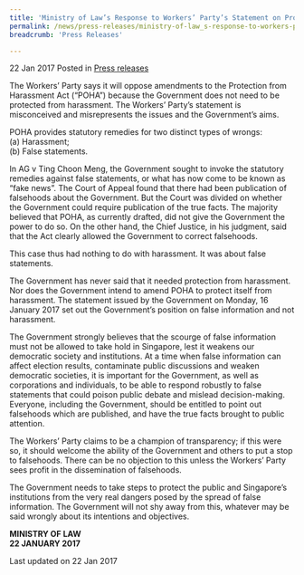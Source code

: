 ```yaml
---
title: 'Ministry of Law’s Response to Workers’ Party’s Statement on Protection from Harassment Act'
permalink: /news/press-releases/ministry-of-law_s-response-to-workers-partys-statement-on-protec
breadcrumb: 'Press Releases'

---
```




22 Jan 2017 Posted in [Press releases](/news/press-releases)


The Workers’ Party says it will oppose amendments to the Protection from Harassment Act (“POHA”) because the Government does not need to be protected from harassment.  The Workers’ Party’s statement is misconceived and misrepresents the issues and the Government’s aims.  

POHA provides statutory remedies for two distinct types of wrongs:  
(a) Harassment;  
(b) False statements.

In AG v Ting Choon Meng, the Government sought to invoke the statutory remedies against false statements, or what has now come to be known as “fake news”.  The Court of Appeal found that there had been publication of falsehoods about the Government.  But the Court was divided on whether the Government could require publication of the true facts.  The majority believed that POHA, as currently drafted, did not give the Government the power to do so.  On the other hand, the Chief Justice, in his judgment, said that the Act clearly allowed the Government to correct falsehoods. 

This case thus had nothing to do with harassment.  It was about false statements.

The Government has never said that it needed protection from harassment.  Nor does the Government intend to amend POHA to protect itself from harassment.  The statement issued by the Government on Monday, 16 January 2017 set out the Government’s position on false information and not harassment. 

The Government strongly believes that the scourge of false information must not be allowed to take hold in Singapore, lest it weakens our democratic society and institutions.  At a time when false information can affect election results, contaminate public discussions and weaken democratic societies, it is important for the Government, as well as corporations and individuals, to be able to respond robustly to false statements that could poison public debate and mislead decision-making.  Everyone, including the Government, should be entitled to point out falsehoods which are published, and have the true facts brought to public attention.

The Workers’ Party claims to be a champion of transparency; if this were so, it should welcome the ability of the Government and others to put a stop to falsehoods.  There can be no objection to this unless the Workers’ Party sees profit in the dissemination of falsehoods.

The Government needs to take steps to protect the public and Singapore’s institutions from the very real dangers posed by the spread of false information.  The Government will not shy away from this, whatever may be said wrongly about its intentions and objectives.

**MINISTRY OF LAW**    
**22 JANUARY 2017**


<p class="right-side-updated">Last updated on 22 Jan 2017</p>
